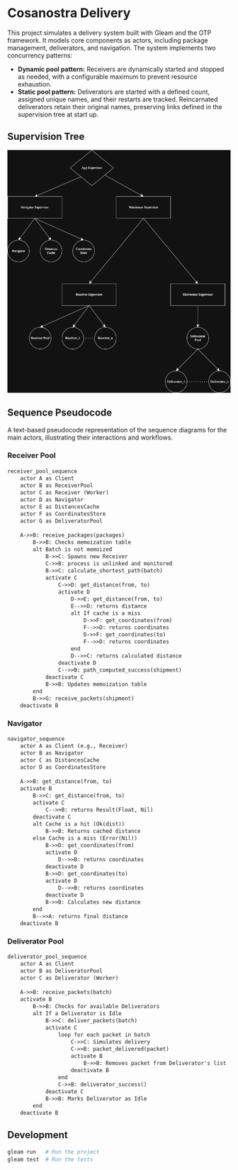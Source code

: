# Cosanostra Delivery

This project simulates a delivery system built with Gleam and the OTP framework. It models core components as actors, including package management, deliverators, and navigation. The system implements two concurrency patterns:

- **Dynamic pool pattern:** Receivers are dynamically started and stopped as needed, with a configurable maximum to prevent resource exhaustion.
- **Static pool pattern:** Deliverators are started with a defined count, assigned unique names, and their restarts are tracked. Reincarnated deliverators retain their original names, preserving links defined in the supervision tree at start up.



## Supervision Tree

![Supervision Tree](src/assets/cosanostra-supervision-tree.png)


## Sequence Pseudocode
A text-based pseudocode representation of the sequence diagrams for the main actors, illustrating their interactions and workflows.


### Receiver Pool

```
receiver_pool_sequence
    actor A as Client
    actor B as ReceiverPool
    actor C as Receiver (Worker)
    actor D as Navigator
    actor E as DistancesCache
    actor F as CoordinatesStore
    actor G as DeliveratorPool

    A->>B: receive_packages(packages)    
        B->>B: Checks memoization table
        alt Batch is not memoized
            B->>C: Spawns new Receiver
            C->>B: process is unlinked and monitored 
            B->>C: calculate_shortest_path(batch)
            activate C
                C->>D: get_distance(from, to)
                activate D
                    D->>E: get_distance(from, to)
                    E-->>D: returns distance
                    alt If cache is a miss
                        D->>F: get_coordinates(from)
                        F-->>D: returns coordinates
                        D->>F: get_coordinates(to)
                        F-->>D: returns coordinates
                    end
                    D-->>C: returns calculated distance
                deactivate D
                C-->>B: path_computed_success(shipment)
            deactivate C
            B->>B: Updates memoization table
        end
        B->>G: receive_packets(shipment)
    deactivate B
```

### Navigator

```
navigator_sequence
    actor A as Client (e.g., Receiver)
    actor B as Navigator
    actor C as DistancesCache
    actor D as CoordinatesStore

    A->>B: get_distance(from, to)
    activate B
        B->>C: get_distance(from, to)
        activate C
            C-->>B: returns Result(Float, Nil)
        deactivate C
        alt Cache is a hit (Ok(dist))
            B->>B: Returns cached distance
        else Cache is a miss (Error(Nil))
            B->>D: get_coordinates(from)
            activate D
                D-->>B: returns coordinates
            deactivate D
            B->>D: get_coordinates(to)
            activate D
                D-->>B: returns coordinates
            deactivate D
            B->>B: Calculates new distance
        end
        B-->>A: returns final distance
    deactivate B
```

### Deliverator Pool

```
deliverator_pool_sequence
    actor A as Client
    actor B as DeliveratorPool
    actor C as Deliverator (Worker)

    A->>B: receive_packets(batch)
    activate B
        B->>B: Checks for available Deliverators
        alt If a Deliverator is Idle
            B->>C: deliver_packets(batch)
            activate C
                loop for each packet in batch
                    C->>C: Simulates delivery
                    C->>B: packet_delivered(packet)
                    activate B
                        B->>B: Removes packet from Deliverator's list
                    deactivate B
                end
                C->>B: deliverator_success()
            deactivate C
            B->>B: Marks Deliverator as Idle
        end
    deactivate B
```

## Development

```sh
gleam run   # Run the project
gleam test  # Run the tests
```
